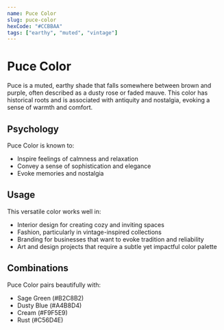 ```yaml
---
name: Puce Color
slug: puce-color
hexCode: "#CCBBAA"
tags: ["earthy", "muted", "vintage"]
---
```


# Puce Color

Puce is a muted, earthy shade that falls somewhere between brown and purple, often described as a dusty rose or faded mauve. This color has historical roots and is associated with antiquity and nostalgia, evoking a sense of warmth and comfort.

## Psychology

Puce Color is known to:
- Inspire feelings of calmness and relaxation
- Convey a sense of sophistication and elegance
- Evoke memories and nostalgia

## Usage

This versatile color works well in:
- Interior design for creating cozy and inviting spaces
- Fashion, particularly in vintage-inspired collections
- Branding for businesses that want to evoke tradition and reliability
- Art and design projects that require a subtle yet impactful color palette

## Combinations

Puce Color pairs beautifully with:
- Sage Green (#B2C8B2)
- Dusty Blue (#A4B8D4)
- Cream (#F9F5E9)
- Rust (#C56D4E)